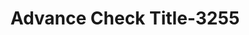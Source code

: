 ---
f_zip-code: 40769
f_state-code: KY
title: Advance Check Title-3255
f_phone: 606-549-1888
f_city-only: Williamsburg
f_address: 400 Sycamore Street Williamsburg
f_location-unique-id: '3255'
slug: advance-check-title-3255
updated-on: '2024-05-30T13:46:58.046Z'
created-on: '2024-05-30T13:36:59.803Z'
published-on: '2024-05-30T13:54:32.469Z'
f_city-state: cms/city/williamsburg-ky.md
f_company: cms/company/advance-check-title.md
f_state: cms/state/kentucky.md
layout: '[payday-loan].html'
tags: payday-loan
---